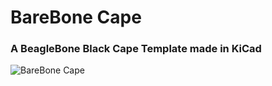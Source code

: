# BareBone Cape
### A BeagleBone Black Cape Template made in KiCad

![BareBone Cape](beaglebone-cape.png)